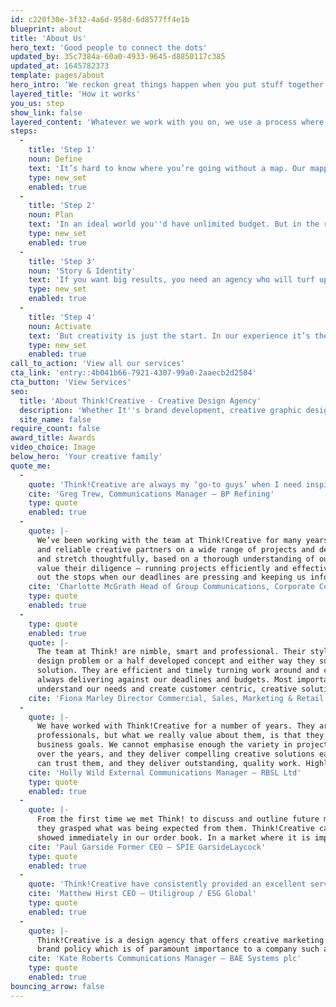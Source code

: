 ```yaml
---
id: c220f30e-3f32-4a6d-958d-6d8577ff4e1b
blueprint: about
title: 'About Us'
hero_text: 'Good people to connect the dots'
updated_by: 35c7384a-60a0-4933-9645-d8850117c385
updated_at: 1645782373
template: pages/about
hero_intro: 'We reckon great things happen when you put stuff together. That''s why our people combine a whole range of creative disciplines. Oh and we''re dead nice too.'
layered_title: 'How it works'
you_us: step
show_link: false
layered_content: 'Whatever we work with you on, we use a process where ideas come first. In an age of templates and quick fixes, we put creativity first, so you have a better chance of getting big results. Here’s how it works…'
steps:
  -
    title: 'Step 1'
    noun: Define
    text: 'It’s hard to know where you’re going without a map. Our mapping process is a series of exercises and workshops designed to uncover exactly what’s going on. We''ll ask you lots of questions, talk to your customers and develop a map of the market. We''ll look at the trends and the basic principles of great creative work. Together, we can build a picture of where you''re competing before we work out how to compete.'
    type: new_set
    enabled: true
  -
    title: 'Step 2'
    noun: Plan
    text: 'In an ideal world you''d have unlimited budget. But in the real world you have to make choices about what you will (and won''t) spend your hard earned budget on. If mapping shows you the territory, now you can work out what you''re going to do with it. Where will you play? Who will you target and who will you ignore? What will you say? This is where we''ll help you plan the next steps. Through strategies, briefing and frameworks, we''ll link your commercial needs with creative opportunity. That way you get work that both looks the business and does the business.'
    type: new_set
    enabled: true
  -
    title: 'Step 3'
    noun: 'Story & Identity'
    text: 'If you want big results, you need an agency who will turf up every rock on the beach to find the best possible answer to your brief. In short you need big ideas. Big ideas give you the unbeatable advantage of being interesting. That helps us tell your story in fresh and exciting ways so you get noticed and talked about, both online and off.'
    type: new_set
    enabled: true
  -
    title: 'Step 4'
    noun: Activate
    text: 'But creativity is just the start. In our experience it’s the details that are the difference between a job done and a job done well. Our dedication to getting everything spot-on runs from before the first phone call until well after sign off. Whether you want to bring your brand to life onscreen or off, or just make a big noise about something - we can help.'
    type: new_set
    enabled: true
call_to_action: 'View all our services'
cta_link: 'entry::4b041b66-7921-4307-99a0-2aaecb2d2504'
cta_button: 'View Services'
seo:
  title: 'About Think!Creative - Creative Design Agency'
  description: 'Whether It''s brand development, creative graphic design, powerful content, or innovative digital solutions, our team''s got it covered. Call us on: 01253 297900'
  site_name: false
require_count: false
award_title: Awards
video_choice: Image
below_hero: 'Your creative family'
quote_me:
  -
    quote: 'Think!Creative are always my ‘go-to guys’ when I need inspired, creative and thoughtful design. I’ve always found them to have an innate ability to understand not just the design brief but also the wider campaign context and objectives - a highly valued aspect of this highly valued team.'
    cite: 'Greg Trew, Communications Manager – BP Refining'
    type: quote
    enabled: true
  -
    quote: |-
      We’ve been working with the team at Think!Creative for many years and rate them as strong, collaborative
      and reliable creative partners on a wide range of projects and deliverables. They apply creativity
      and stretch thoughtfully, based on a thorough understanding of our brand requirements. We also
      value their diligence – running projects efficiently and effectively to deliver on time and on budget, pulling
      out the stops when our deadlines are pressing and keeping us informed throughout.
    cite: 'Charlotte McGrath Head of Group Communications, Corporate Communications – BAE Systems plc'
    type: quote
    enabled: true
  -
    type: quote
    enabled: true
    quote: |-
      The team at Think! are nimble, smart and professional. Their style is collaborative, we can pose an open
      design problem or a half developed concept and either way they surprise us with the creativity of the
      solution. They are efficient and timely turning work around and communicative in managing expectations,
      always delivering against our deadlines and budgets. Most importantly though, they partner with us to
      understand our needs and create customer centric, creative solutions valued by our users.
    cite: 'Fiona Marley Director Commercial, Sales, Marketing & Retail Capabilities, People & Culture – BP International Ltd'
  -
    quote: |-
      We have worked with Think!Creative for a number of years. They are a team of highly-talented, creative
      professionals, but what we really value about them, is that they know the importance of strategic and
      business goals. We cannot emphasise enough the variety in projects we have asked for their support on
      over the years, and they deliver compelling creative solutions each time. They are our go-to supplier, we
      can trust them, and they deliver outstanding, quality work. Highly recommend.
    cite: 'Holly Wild External Communications Manager – RBSL Ltd'
    type: quote
    enabled: true
  -
    quote: |-
      From the first time we met Think! to discuss and outline future marketing initiatives, it was clear that
      they grasped what was being expected from them. Think!Creative came into their own and the results
      showed immediately in our order book. In a market where it is impossible to achieve a like for like price, we know that we received excellent value for money.
    cite: 'Paul Garside Former CEO – SPIE GarsideLaycock'
    type: quote
    enabled: true
  -
    quote: 'Think!Creative have consistently provided an excellent service along with innovative ideas, an understanding of our requirements and attention to detail. Every project has been an enjoyable experience and we are in no doubt that our excellent working relationship with them will continue.'
    cite: 'Matthew Hirst CEO – Utiligroup / ESG Global'
    type: quote
    enabled: true
  -
    quote: |-
      Think!Creative is a design agency that offers creative marketing materials whilst adhering closely to
      brand policy which is of paramount importance to a company such as BAE Systems. I would not hesitate to recommend them to other companies.
    cite: 'Kate Roberts Communications Manager – BAE Systems plc'
    type: quote
    enabled: true
bouncing_arrow: false
---
```

